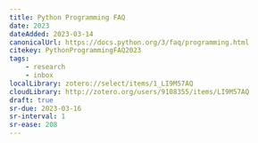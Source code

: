 ```yaml
---
title: Python Programming FAQ
date: 2023
dateAdded: 2023-03-14
canonicalUrl: https://docs.python.org/3/faq/programming.html
citekey: PythonProgrammingFAQ2023
tags:
    - research
    - inbox
localLibrary: zotero://select/items/1_LI9M57AQ
cloudLibrary: http://zotero.org/users/9108355/items/LI9M57AQ
draft: true
sr-due: 2023-03-16
sr-interval: 1
sr-ease: 208
---
```



